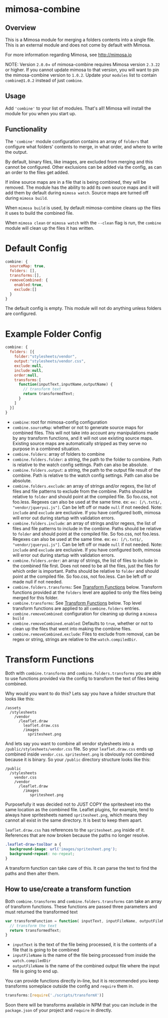 mimosa-combine
===========

## Overview

This is a Mimosa module for merging a folders contents into a single file. This is an external module and does not come by default with Mimosa.

For more information regarding Mimosa, see http://mimosa.io

NOTE: Version `2.0.0`+ of mimosa-combine requires Mimosa version `2.3.22` or higher. If you cannot update mimosa to that version, you will want to pin the mimosa-combine version to `1.0.2`.  Update your `modules` list to contain `combine@1.0.2` instead of just `combine`.

## Usage

Add `'combine'` to your list of modules.  That's all!  Mimosa will install the module for you when you start up.

## Functionality

The `'combine'` module configuration contains an array of `folders` that configure what folders' contents to merge, in what order, and where to write the output.

By default, binary files, like images, are excluded from merging and this cannot be configured.  Other exclusions can be added via the config, as can an order to the files get added.

If inline source maps are in a file that is being combined, they will be removed.  The module has the ability to add its own source maps and it will add them by default during `mimosa watch`.  Source maps are turned off during `mimosa build`.

When `mimosa build` is used, by default mimosa-combine cleans up the files it uses to build the combined file.

When `mimosa clean` or `mimosa watch` with the `--clean` flag is run, the `combine` module will clean up the files it has written.

# Default Config

```javascript
combine: {
  sourceMap: true,
  folders: [],
  transforms:[],
  removeCombined: {
    enabled:true,
    exclude:[]
  }
}
```

The default config is empty. This module will not do anything unless folders are configured.

# Example Folder Config

```javascript
combine: {
  folders: [{
    folder:"stylesheets/vendor",
    output:"stylesheets/vendor.css",
    exclude:null,
    include:null,
    order:null,
    transforms:[
      function(inputText,inputName,outputName) {
        // transform text
        return transformedText;
      }
    ]
  }]
}
```

* `combine`: root for mimosa-config configuration
* `combine.sourceMap`: whether or not to generate source maps for combined files. This will not take into account any manipulations made by any transform functions, and it will not use existing source maps.  Existing source maps are automatically stripped as they serve no purpose in a combined situation.
* `combine.folders`: array of folders to combine
* `combine.folders.folder`: a string, the path to the folder to combine. Path is relative to the watch config settings.  Path can also be absolute.
* `combine.folders.output`: a string, the path to the output file result of the combine.  Path is relative to the watch config settings.  Path can also be absolute.
* `combine.folders.exclude`: an array of strings and/or regexs, the list of files and file patterns to exclude from the combine. Paths should be relative to `folder` and should point at the compiled file. So foo.css, not foo.less. Regexes can also be used at the same time.  ex: `ex: [/\.txt$/, "vendor/jqueryui.js"]`. Can be left off or made `null` if not needed.  Note: `include` and `exclude` are exclusive.  If you have configured both, mimosa will error out during startup with validation errors.
* `combine.folders.include`: an array of strings and/or regexs, the list of files and file patterns to include in the combine. Paths should be relative to `folder` and should point at the compiled file. So foo.css, not foo.less. Regexes can also be used at the same time.  ex: `ex: [/\.txt$/, "vendor/jqueryui.js"]`. Can be left off or made `null` if not needed.  Note: `include` and `exclude` are exclusive.  If you have configured both, mimosa will error out during startup with validation errors.
* `combine.folders.order`: an array of strings, the list of files to include in the combined file first. Does not need to be all the files, just the files for which order is important. Paths should be relative to `folder` and should point at the compiled file. So foo.css, not foo.less. Can be left off or made null if not needed.
* `combine.folders.transforms`: See [Transform Functions]() below. Transform functions provided at the `folders` level are applied to only the files being merged for this folder.
* `combine.transforms`: See [Transform Functions]() below. Top level transform functions are applied to all `combine.folders` entries.
* `combine.removeCombined`: configuration for cleaning up during a `mimosa build`
* `combine.removeCombined.enabled`: Defaults to `true`, whether or not to clean up the files that went into making the combine files.
* `combine.removeCombined.exclude`: Files to exclude from removal, can be regex or string, strings are relative to the `watch.compiledDir`.

# Transform Functions

Both with `combine.transforms` and `combine.folders.transforms` you are able to use functions provided via the config to transform the text of files being combined.

Why would you want to do this? Lets say you have a folder structure that looks like this:

```
/assets
  /stylesheets
    /vendor
      /leaflet.draw
        leaflet.draw.css
        /images
          spritesheet.png
```

And lets say you want to combine all vendor stylesheets into a `/public/stylesheets/vendor.css` file.  So your `leaflet.draw.css` ends up combined inside `vendor.css`.  `spritesheet.png` is obviously not combined because it is binary.  So your `/public` directory structure looks like this:

```
/public
  /stylesheets
    vendor.css
    /vendor
      /leaflet.draw
        /images
           spritesheet.png
```

Purposefully it was decided not to JUST COPY the spritesheet into the same location as the combined file.  Leaflet plugins, for example, tend to always have spritesheets named `spritesheet.png`, which means they cannot all exist in the same directory.  It is best to keep them apart.

`leaflet.draw.css` has references to the `spritesheet.png` inside of it.  References that are now broken because the paths no longer resolve.

```css
.leaflet-draw-toolbar a {
  background-image: url('images/spritesheet.png');
  background-repeat: no-repeat;
}
```

A transform function can take care of this.  It can parse the text to find the paths and then alter them.

## How to use/create a transform function

Both `combine.transforms` and `combine.folders.transforms` can take an array of transform functions.  These functions are passed three parameters and must returned the transformed text

```javascript
var transformFunction = function( inputText, inputFileName, outputFileName) {
  // transform the text
  return transformedText;
}
```

* `inputText` is the text of the file being processed, it is the contents of a file that is going to be combined
* `inputFileName` is the name of the file being processed from inside the `watch.compiledDir`
* `outputFileName` is the name of the combined output file where the input file is going to end up.

You can provide functions directly in-line, but it is recommended you keep transforms someplace outside the config and `require` them in.

```javascript
transforms:[require('./scripts/transformX')]
```

Soon there will be transforms available in NPM that you can include in the `package.json` of your project and `require` in directly.
